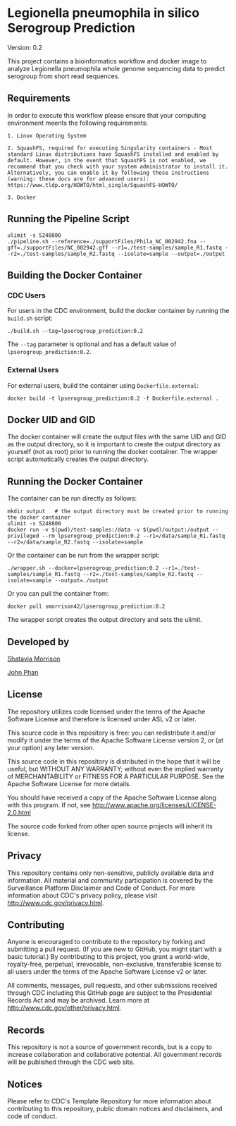 # Legionella pneumophila in silico Serogroup Prediction

Version: 0.2

This project contains a bioinformatics workflow and docker image to analyze Legionella pneumophila whole genome sequencing data to predict serogroup from short read sequences.

## Requirements

In order to execute this workflow please ensure that your computing environment meents the following requirements:

    1. Linux Operating System

    2. SquashFS, required for executing Singularity containers - Most standard Linux distributions have SquashFS installed and enabled by default. However, in the event that SquashFS is not enabled, we recommend that you check with your system administrator to install it. Alternatively, you can enable it by following these instructions (warning: these docs are for advanced users): https://www.tldp.org/HOWTO/html_single/SquashFS-HOWTO/

    3. Docker

## Running the Pipeline Script

```
ulimit -s 5248800
./pipeline.sh --reference=./supportFiles/Phila_NC_002942.fna --gff=./supportFiles/NC_002942.gff --r1=./test-samples/sample_R1.fastq --r2=./test-samples/sample_R2.fastq --isolate=sample --output=./output
```
## Building the Docker Container

### CDC Users

For users in the CDC environment, build the docker container by running the `build.sh` script:

```
./build.sh --tag=lpserogroup_prediction:0.2
```

The `--tag` parameter is optional and has a default value of `lpserogroup_prediction:0.2`.

### External Users

For external users, build the container using ``Dockerfile.external``:

```
docker build -t lpserogroup_prediction:0.2 -f Dockerfile.external .
```

## Docker UID and GID

The docker container will create the output files with the same UID and GID as the output directory, so it is important to create the output directory as yourself (not as root) prior to running the docker container. The wrapper script automatically creates the output directory. 

## Running the Docker Container

The container can be run directly as follows:

```
mkdir output   # the output directory must be created prior to running the docker container
ulimit -s 5248800
docker run -v $(pwd)/test-samples:/data -v $(pwd)/output:/output --privileged --rm lpserogroup_prediction:0.2 --r1=/data/sample_R1.fastq --r2=/data/sample_R2.fastq --isolate=sample
```

Or the container can be run from the wrapper script:

```
./wrapper.sh --docker=lpserogroup_prediction:0.2 --r1=./test-samples/sample_R1.fastq --r2=./test-samples/sample_R2.fastq --isolate=sample --output=./output
```
 
 Or you can pull the container from:
 
 ```
 docker pull smorrison42/lpserogroup_prediction:0.2
```

The wrapper script creates the output directory and sets the ulimit.

## Developed by

[Shatavia Morrison](https://github.com/SMorrison42)


[John Phan](https://github.com/jhphan)

## License

The repository utilizes code licensed under the terms of the Apache Software License and therefore is licensed under ASL v2 or later.

This source code in this repository is free: you can redistribute it and/or modify it under the terms of the Apache Software License version 2, or (at your option) any later version.

This source code in this repository is distributed in the hope that it will be useful, but WITHOUT ANY WARRANTY; without even the implied warranty of MERCHANTABILITY or FITNESS FOR A PARTICULAR PURPOSE. See the Apache Software License for more details.

You should have received a copy of the Apache Software License along with this program. If not, see http://www.apache.org/licenses/LICENSE-2.0.html

The source code forked from other open source projects will inherit its license.

## Privacy

This repository contains only non-sensitive, publicly available data and information. All material and community participation is covered by the Surveillance Platform Disclaimer and Code of Conduct. For more information about CDC's privacy policy, please visit http://www.cdc.gov/privacy.html.

## Contributing

Anyone is encouraged to contribute to the repository by forking and submitting a pull request. (If you are new to GitHub, you might start with a basic tutorial.) By contributing to this project, you grant a world-wide, royalty-free, perpetual, irrevocable, non-exclusive, transferable license to all users under the terms of the Apache Software License v2 or later.

All comments, messages, pull requests, and other submissions received through CDC including this GitHub page are subject to the Presidential Records Act and may be archived. Learn more at http://www.cdc.gov/other/privacy.html.

## Records

This repository is not a source of government records, but is a copy to increase collaboration and collaborative potential. All government records will be published through the CDC web site.

## Notices

Please refer to CDC's Template Repository for more information about contributing to this repository, public domain notices and disclaimers, and code of conduct.
